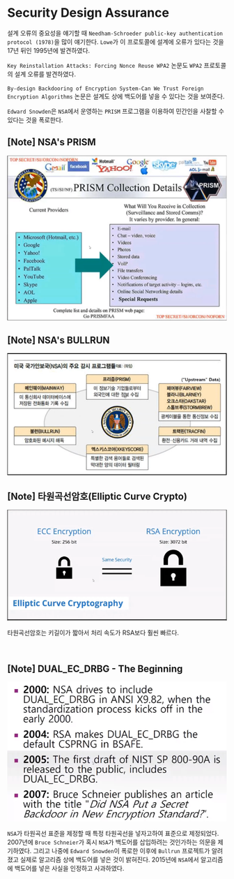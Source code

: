 # Security Design Assurance
 
설계 오류의 중요성을 얘기할 때 `Needham-Schroeder public-key authentication protocol (1978)`을 많이 얘기한다. `Lowe`가 이 프로토콜에 설계에 오류가 있다는 것을 17년 뒤인 1995년에 발견하였다.

 `Key Reinstallation Attacks: Forcing Nonce Reuse WPA2` 논문도 `WPA2` 프로토콜의 설계 오류를 발견하였다.

 `By-design Backdooring of Encryption System-Can We Trust Foreign Encryption Algorithms` 논문은 설계도 상에 백도어를 넣을 수 있다는 것을 보여준다.

 `Edward Snowden`은 `NSA`에서 운영하는 `PRISM` 프로그램을 이용하여 민간인을 사찰할 수 있다는 것을 폭로한다.

## [Note] NSA's PRISM

<img src="../images/security-engineering-6-security-design-assurance-1.0.1.png?raw=true" alt="drawing" width="640"/>

<br/>

## [Note] NSA's BULLRUN

<img src="../images/security-engineering-6-security-design-assurance-1.0.2.png?raw=true" alt="drawing" width="640"/>

<br/>

## [Note] 타원곡선암호(Elliptic Curve Crypto)

<img src="../images/security-engineering-6-security-design-assurance-1.0.3.png?raw=true" alt="drawing" width="640"/>

<br/>

타원곡선암호는 키길이가 짧아서 처리 속도가 RSA보다 훨씬 빠르다.

<br/>

## [Note] DUAL_EC_DRBG - The Beginning

<img src="../images/security-engineering-6-security-design-assurance-1.0.4.png?raw=true" alt="drawing" width="640"/>

<br/>

`NSA`가 타원곡선 표준을 제정할 때 특정 타원곡선을 넣자고하여 표준으로 제정되었다. 2007년에 `Bruce Schneier`가 혹시 `NSA`가 백도어를 삽입하려는 것인가하는 의문을 제기하였다. 그리고 나중에 `Edward Snowden`이 폭로한 이후에 `Bullrun` 프로젝트가 알려졌고 실제로 알고리즘 상에 백도어를 넣은 것이 밝혀진다. 2015년에 `NSA`에서 알고리즘에 백도어를 넣은 사실을 인정하고 사과하였다.
